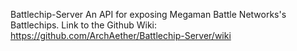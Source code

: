 Battlechip-Server
An API for exposing Megaman Battle Networks's Battlechips.
Link to the Github Wiki: https://github.com/ArchAether/Battlechip-Server/wiki
